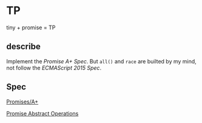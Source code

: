 # TP

tiny + promise = TP

## describe

Implement the *Promise A+ Spec*. But `all()` and `race` are builted by my mind, not follow the *ECMAScript 2015 Spec*.


## Spec

[Promises/A+](https://promisesaplus.com/)

[Promise Abstract Operations](https://www.ecma-international.org/ecma-262/6.0/#sec-promise-objects)